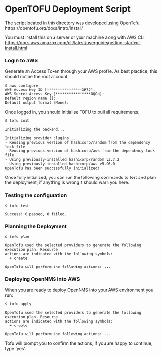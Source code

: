 # OpenTOFU Deployment Script

The script located in this directory was developed using OpenTofu.
https://opentofu.org/docs/intro/install/

You must install this on a server or your machine along with AWS CLI
https://docs.aws.amazon.com/cli/latest/userguide/getting-started-install.html


### Login to AWS
Generate an Access Token through your AWS profile. As best practice, this should not be the root account. 
```
$ aws configure
AWS Access Key ID [****************3R7J]:
AWS Secret Access Key [****************OQOo]: 
Default region name []: 
Default output format [None]:

```
Once logged in, you should initialise TOFU to pull all requirements.
```
$ tofu init

Initializing the backend...

Initializing provider plugins...
- Reusing previous version of hashicorp/random from the dependency lock file
- Reusing previous version of hashicorp/aws from the dependency lock file
- Using previously-installed hashicorp/random v3.7.2
- Using previously-installed hashicorp/aws v5.96.0
OpenTofu has been successfully initialized!

```

Once fully initialised, you can run the following commands to test and plan the deployment, if anything is wrong it should warn you here.

### Testing the configuration
```
$ tofu test

Success! 0 passed, 0 failed.
```

### Planning the Deployment
```
$ tofu plan

OpenTofu used the selected providers to generate the following execution plan. Resource
actions are indicated with the following symbols:
  + create

OpenTofu will perform the following actions: ...
```

### Deploying OpenNMS into AWS
When you are ready to deploy OpenNMS into your AWS environment you run:
```
$ tofu apply

OpenTofu used the selected providers to generate the following execution plan. Resource       
actions are indicated with the following symbols:
  + create

OpenTofu will perform the following actions: ...
```
Tofu will prompt you to confirm the actions, if you are happy to continue, type 'yes'.